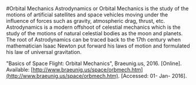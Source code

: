 #Orbital Mechanics
Astrodynamics or Orbital Mechanics is the study of the motions of artificial satellites and space vehicles moving under the influence of forces such as gravity, atmospheric drag, thrust, etc.  Astrodynamics is a modern offshoot of celestial mechanics which is the study of the motions of natural celestial bodies as the moon and planets.  The root of Astrodynamics can be traced back to the 17th century when mathematician Isaac Newton put forward his laws of motion and formulated his law of universal gravitation.

"Basics of Space Flight: Orbital Mechanics", Braeunig.us, 2016. [Online]. Available: [http://www.braeunig.us/space/orbmech.htm](http://www.braeunig.us/space/orbmech.htm). [Accessed: 01- Jan- 2016].
